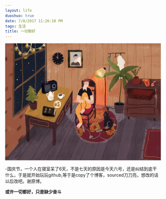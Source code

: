 ```yaml
---
layout: life
duoshuo: true
date: 7/8/2017 11:26:10 PM 
tags: 生活
title: 一切都好
---
```

![nami](/life/2016/2016res/2016-08-10.jpg)

-国庆节，一个人在寝室呆了6天，不是七天的原因是今天六号，还是纠结到底干什么，于是就开始玩玩github,等于是copy了个博客，sourced刀刀亮，想改的话以后改吧。谢原博。

  **或许一切都好，只是缺少奋斗**

